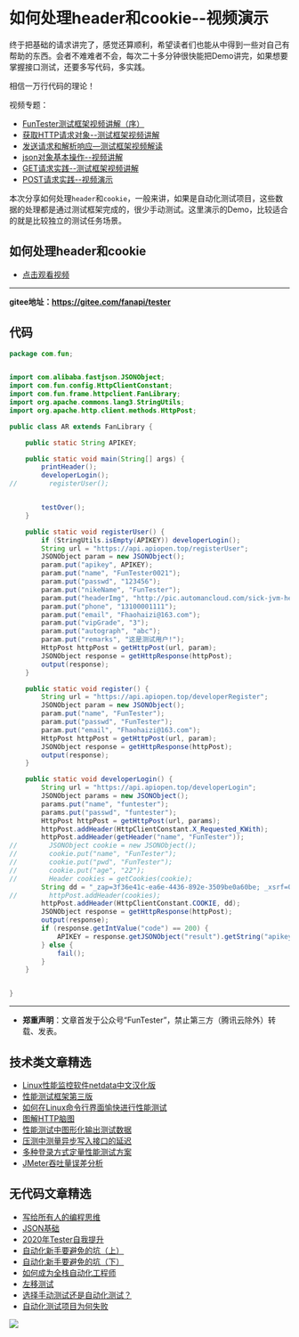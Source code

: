 # 如何处理header和cookie--视频演示

终于把基础的请求讲完了，感觉还算顺利，希望读者们也能从中得到一些对自己有帮助的东西。会者不难难者不会，每次二十多分钟很快能把Demo讲完，如果想要掌握接口测试，还要多写代码，多实践。

相信一万行代码的理论！

视频专题：

- [FunTester测试框架视频讲解（序）](https://mp.weixin.qq.com/s/CJrHAAniDMyr5oDXYHpPcQ)
- [获取HTTP请求对象--测试框架视频讲解](https://mp.weixin.qq.com/s/hG89sGf96GcPb2hGnludsw)
- [发送请求和解析响应—测试框架视频解读](https://mp.weixin.qq.com/s/xUQ8o3YuZOChXZ2UGR1Kyw)
- [json对象基本操作--视频讲解](https://mp.weixin.qq.com/s/MQtcIGKwWGEMb2XD3zmAIQ)
- [GET请求实践--测试框架视频讲解](https://mp.weixin.qq.com/s/_ZEDmRPXe4SLjCgdwDtC7A)
- [POST请求实践--视频演示](https://mp.weixin.qq.com/s/g0mLzMQ4Br2e592m3p68eg)

本次分享如何处理`header`和`cookie`，一般来讲，如果是自动化测试项目，这些数据的处理都是通过测试框架完成的，很少手动测试。这里演示的Demo，比较适合的就是比较独立的测试任务场景。

## 如何处理header和cookie

- [点击观看视频](https://mp.weixin.qq.com/s/MkwzT9VPglSnOxY7geSUiQ)

----
**gitee地址：https://gitee.com/fanapi/tester**

## 代码


```Java
package com.fun;


import com.alibaba.fastjson.JSONObject;
import com.fun.config.HttpClientConstant;
import com.fun.frame.httpclient.FanLibrary;
import org.apache.commons.lang3.StringUtils;
import org.apache.http.client.methods.HttpPost;

public class AR extends FanLibrary {

    public static String APIKEY;

    public static void main(String[] args) {
        printHeader();
        developerLogin();
//        registerUser();


        testOver();
    }

    public static void registerUser() {
        if (StringUtils.isEmpty(APIKEY)) developerLogin();
        String url = "https://api.apiopen.top/registerUser";
        JSONObject param = new JSONObject();
        param.put("apikey", APIKEY);
        param.put("name", "FunTester0021");
        param.put("passwd", "123456");
        param.put("nikeName", "FunTester");
        param.put("headerImg", "http://pic.automancloud.com/sick-jvm-heap-1.png");
        param.put("phone", "13100001111");
        param.put("email", "Fhaohaizi@163.com");
        param.put("vipGrade", "3");
        param.put("autograph", "abc");
        param.put("remarks", "这是测试用户!");
        HttpPost httpPost = getHttpPost(url, param);
        JSONObject response = getHttpResponse(httpPost);
        output(response);
    }

    public static void register() {
        String url = "https://api.apiopen.top/developerRegister";
        JSONObject param = new JSONObject();
        param.put("name", "FunTester");
        param.put("passwd", "FunTester");
        param.put("email", "Fhaohaizi@163.com");
        HttpPost httpPost = getHttpPost(url, param);
        JSONObject response = getHttpResponse(httpPost);
        output(response);
    }

    public static void developerLogin() {
        String url = "https://api.apiopen.top/developerLogin";
        JSONObject params = new JSONObject();
        params.put("name", "funtester");
        params.put("passwd", "funtester");
        HttpPost httpPost = getHttpPost(url, params);
        httpPost.addHeader(HttpClientConstant.X_Requested_KWith);
        httpPost.addHeader(getHeader("name", "FunTester"));
//        JSONObject cookie = new JSONObject();
//        cookie.put("name", "FunTester");
//        cookie.put("pwd", "FunTester");
//        cookie.put("age", "22");
//        Header cookies = getCookies(cookie);
        String dd = "_zap=3f36e41c-ea6e-4436-892e-3509be0a60be; _xsrf=0LCDSGzBzIxS6kWPEmf94J8KtpfmFti1; ISSW=1; d_c0=\"AADZkMsmABGPTqeAzeeGiltFGWN_rrYKq6s=|1584847946\"; _ga=GA1.2.910125274.1584847946; _gid=GA1.2.455967142.1584847946; capsion_ticket=\"2|1:0|10:1584847947|14:capsion_ticket|44:M2IwNmRhNmQ1MGViNGQ3Y2E4MDU0OTYwZjQ5ZDU5NDA=|33ef00769fdd6874a735867c43b2a0d0265c1ec8f9e106c2eb0d4805c64e4c8f\"; z_c0=\"2|1:0|10:1584847951|4:z_c0|92:Mi4xbDBITUFRQUFBQUFBQU5tUXl5WUFFU1lBQUFCZ0FsVk5UeXBrWHdCbFMxOGNwajI0QXgzMldCYTNqaGd3NmpkTlh3|915961266a0495f8ad137d24f81a0fe1020b8712019d6d8d355e4f9d65159868\"; tshl=; tst=r; q_c1=f36a39fa82744e4992cd32c16194783d|1584879682000|1584879682000; Hm_lvt_98beee57fd2ef70ccdd5ca52b9740c49=1584847946,1584945282; _gat_gtag_UA_149949619_1=1; Hm_lpvt_98beee57fd2ef70ccdd5ca52b9740c49=1584953227; KLBRSID=9d75f80756f65c61b0a50d80b4ca9b13|1584953228|1584953191";
//        httpPost.addHeader(cookies);
        httpPost.addHeader(HttpClientConstant.COOKIE, dd);
        JSONObject response = getHttpResponse(httpPost);
        output(response);
        if (response.getIntValue("code") == 200) {
            APIKEY = response.getJSONObject("result").getString("apikey");
        } else {
            fail();
        }
    }


}

```



---
* **郑重声明**：文章首发于公众号“FunTester”，禁止第三方（腾讯云除外）转载、发表。

## 技术类文章精选

- [Linux性能监控软件netdata中文汉化版](https://mp.weixin.qq.com/s/fdXtK-5WwKnxjLZdyg6-nA)
- [性能测试框架第三版](https://mp.weixin.qq.com/s/Mk3PoH7oJX7baFmbeLtl_w)
- [如何在Linux命令行界面愉快进行性能测试](https://mp.weixin.qq.com/s/fwGqBe1SpA2V0lPfAOd04Q)
- [图解HTTP脑图](https://mp.weixin.qq.com/s/100Vm8FVEuXs0x6rDGTipw)
- [性能测试中图形化输出测试数据](https://mp.weixin.qq.com/s/EMvpYIsszdwBJFPIxztTvA)
- [压测中测量异步写入接口的延迟](https://mp.weixin.qq.com/s/odvK1iYgg4eRVtOOPbq15w)
- [多种登录方式定量性能测试方案](https://mp.weixin.qq.com/s/WuZ2h2rr0rNBgEvQVioacA)
- [JMeter吞吐量误差分析](https://mp.weixin.qq.com/s/jHKmFNrLmjpihnoigNNCSg)

## 无代码文章精选

- [写给所有人的编程思维](https://mp.weixin.qq.com/s/Oj33UCnYfbUgzsBzEm2GPQ)
- [JSON基础](https://mp.weixin.qq.com/s/tnQmAFfFbRloYp8J9TYurw)
- [2020年Tester自我提升](https://mp.weixin.qq.com/s/vuhUp85_6Sbg6ReAN3TTSQ)
- [自动化新手要避免的坑（上）](https://mp.weixin.qq.com/s/MjcX40heTRhEgCFhInoqYQ)
- [自动化新手要避免的坑（下）](https://mp.weixin.qq.com/s/azDUo1IO5JgkJIS9n1CMRg)
- [如何成为全栈自动化工程师](https://mp.weixin.qq.com/s/j2rQ3COFhg939KLrgKr_bg)
- [左移测试](https://mp.weixin.qq.com/s/8zXkWV4ils17hUqlXIpXSw)
- [选择手动测试还是自动化测试？](https://mp.weixin.qq.com/s/4haRrfSIp5Plgm_GN98lRA)
- [自动化测试项目为何失败](https://mp.weixin.qq.com/s/KFJXuLjjs1hii47C1BH8PA)

![](https://mmbiz.qpic.cn/mmbiz_jpg/13eN86FKXzBiaBZzt2rchWvBn0pztDTcYwUrHyWvCCIxiaHORQ1xe1vID42zWVicABw6dHibFChrlbFqVR5vO96eVQ/640?wx_fmt=jpeg&tp=webp&wxfrom=5&wx_lazy=1&wx_co=1)